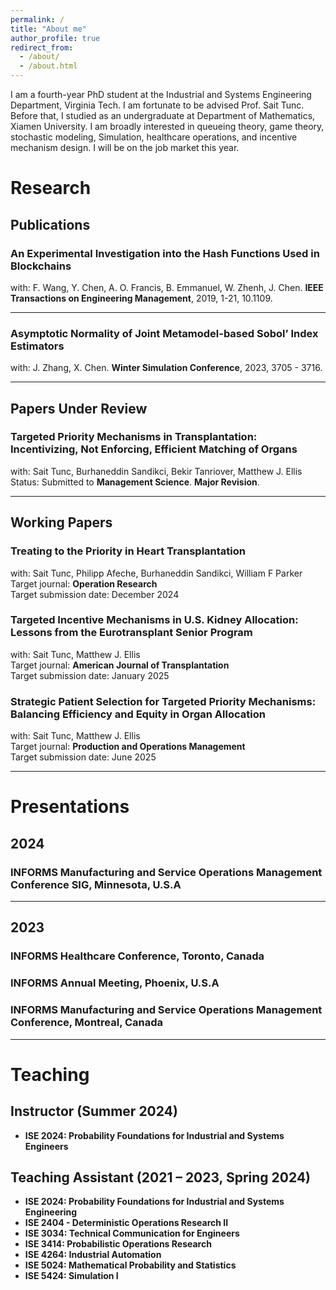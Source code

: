 ```yaml
---
permalink: /
title: "About me"
author_profile: true
redirect_from: 
  - /about/
  - /about.html
---
```


I am a fourth-year PhD student at the Industrial and Systems Engineering Department, Virginia Tech. I am fortunate to be advised Prof. Sait Tunc. Before that, I studied as an undergraduate at Department of Mathematics, Xiamen University. I am broadly interested in queueing theory, game theory, stochastic modeling, Simulation, healthcare operations, and incentive mechanism design. I will be on the job market this year. 

# Research

## Publications

### An Experimental Investigation into the Hash Functions Used in Blockchains
with: F. Wang, Y. Chen, A. O. Francis, B. Emmanuel, W. Zhenh, J. Chen. **IEEE Transactions on Engineering Management**, 2019, 1-21, 10.1109. 

---

### Asymptotic Normality of Joint Metamodel-based Sobol’ Index Estimators
with: J. Zhang, X. Chen. **Winter Simulation Conference**, 2023, 3705 - 3716.

---

## Papers Under Review

### Targeted Priority Mechanisms in Transplantation: Incentivizing, Not Enforcing, Efficient Matching of Organs  
with: Sait Tunc, Burhaneddin Sandikci, Bekir Tanriover, Matthew J. Ellis  
Status: Submitted to **Management Science**. **Major Revision**.  

---

## Working Papers  

### Treating to the Priority in Heart Transplantation  
with: Sait Tunc, Philipp Afeche, Burhaneddin Sandikci, William F Parker  
Target journal: **Operation Research**  
Target submission date: December 2024  

### Targeted Incentive Mechanisms in U.S. Kidney Allocation: Lessons from the Eurotransplant Senior Program  
with: Sait Tunc, Matthew J. Ellis  
Target journal: **American Journal of Transplantation**  
Target submission date: January 2025  

### Strategic Patient Selection for Targeted Priority Mechanisms: Balancing Efficiency and Equity in Organ Allocation  
with: Sait Tunc, Matthew J. Ellis  
Target journal: **Production and Operations Management**  
Target submission date: June 2025  
 
---

# Presentations

## 2024

### INFORMS Manufacturing and Service Operations Management Conference SIG, Minnesota, U.S.A

---

## 2023

### INFORMS Healthcare Conference, Toronto, Canada
### INFORMS Annual Meeting, Phoenix, U.S.A
### INFORMS Manufacturing and Service Operations Management Conference, Montreal, Canada

---

# Teaching

## Instructor (Summer 2024)

- **ISE 2024: Probability Foundations for Industrial and Systems Engineers**  

## Teaching Assistant (2021 – 2023, Spring 2024)

- **ISE 2024: Probability Foundations for Industrial and Systems Engineering**
- **ISE 2404 - Deterministic Operations Research II**  
- **ISE 3034: Technical Communication for Engineers**  
- **ISE 3414: Probabilistic Operations Research**  
- **ISE 4264: Industrial Automation**  
- **ISE 5024: Mathematical Probability and Statistics**  
- **ISE 5424: Simulation I**
